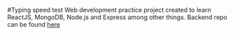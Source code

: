 #Typing speed test
Web development practice project created to learn ReactJS, MongoDB, Node.js and Express among other things. Backend repo can be found [here](https://github.com/ni-eminen/server)
